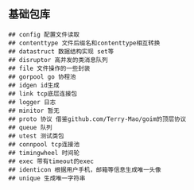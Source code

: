 ## 基础包库
	## config 配置文件读取
	## contenttype 文件后缀名和contenttype相互转换
	## datastruct 数据结构实现 set等
	## disruptor 高并发的类消息队列
	## file 文件操作的一些封装
	## gorpool go 协程池
	## idgen id生成
	## link tcp底层连接包
	## logger 日志
	## minitor 暂无
	## proto 协议 借鉴github.com/Terry-Mao/goim的顶层协议
	## queue 队列
	## utest 测试类包
	## connpool tcp连接池
	## timingwheel 时间轮
	## exec 带有timeout的exec
	## identicon 根据用户手机，邮箱等信息生成唯一头像
	## unique 生成唯一字符串